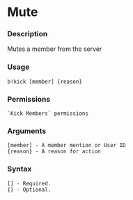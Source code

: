 # Mute

### **Description**

Mutes a member from the server

### Usage

```
b!kick [member] {reason}
```

### Permissions

```
`Kick Members` permissions
```

### Arguments

```
[member] - A member mention or User ID
{reason} - A reason for action
```

### Syntax

```
[] - Required.
{} - Optional.
```
